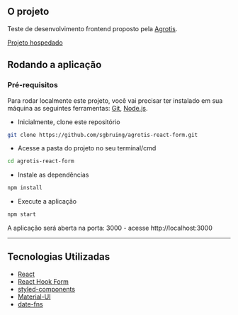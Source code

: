 ## O projeto

Teste de desenvolvimento frontend proposto pela [Agrotis](https://www.agrotis.com).

[Projeto hospedado](https://prismatic-macaron-e280a5.netlify.app/)


## Rodando a aplicação

### Pré-requisitos

Para rodar localmente este projeto, você vai precisar ter instalado em sua máquina as seguintes ferramentas: [Git](https://git-scm.com), [Node.js](https://nodejs.org/en/).

 -  Inicialmente, clone este repositório
```bash
git clone https://github.com/sgbruing/agrotis-react-form.git
```

 - Acesse a pasta do projeto no seu terminal/cmd
```bash
cd agrotis-react-form
```

 - Instale as dependências
```bash
npm install
```

 - Execute a aplicação
```bash
npm start
```

A aplicação será aberta na porta: 3000 - acesse http://localhost:3000

---

## Tecnologias Utilizadas

- [React](https://pt-br.reactjs.org/)
- [React Hook Form](https://react-hook-form.com)
- [styled-components](https://styled-components.com)
- [Material-UI](https://mui.com/pt/)
- [date-fns](https://date-fns.org)
